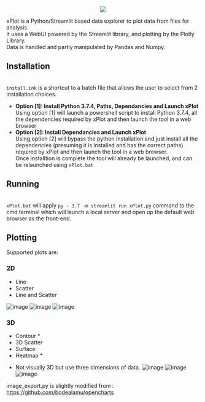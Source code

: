<p align="center">
  <img src="https://user-images.githubusercontent.com/83425701/137222206-7953099b-2a39-4ac3-98a8-5bfd3a910c0e.png" /img>
</p>

xPlot is a Python/Streamlit based data explorer to plot data from files for analysis.
<br>It uses a WebUI powered by the Streamlit library, and plotting by the Plotly Library.
<br>Data is handled and partly manipulated by Pandas and Numpy.

## Installation

<br>`install.ink` is a shortcut to a batch file that allows the user to select from 2 installation choices.
- **Option [1]: Install Python 3.7.4, Paths, Dependancies and Launch xPlot**
<br>Using option [1] will launch a powershell script to install Python 3.7.4, all the dependencies required by xPlot and then launch the tool in a web browser
- **Option [2]: Install Dependancies and Launch xPlot**
<br>Using option [2] will bypass the python installation and just install all the dependencies (presuming it is installed and has the correct paths) required by xPlot and then launch the tool in a web browser.
<br>Once installtion is complete the tool will already be launched, and can be relaunched using `xPlot.bat`

## Running

<br>`xPlot.bat` will apply `py - 3.7 -m streamlit run xPlot.py` command to the cmd terminal which will launch a local server and open up the default web browser as the front-end.

## Plotting

Supported plots are:
### 2D
- Line
- Scatter
- Line and Scatter

![image](https://user-images.githubusercontent.com/83425701/137307577-3c0ef09c-49a9-4738-8cf1-4484f90de77f.png)
![image](https://user-images.githubusercontent.com/83425701/137308794-2bda73dd-d12e-4096-934c-5b3a9df1dd25.png)
![image](https://user-images.githubusercontent.com/83425701/137308847-7d6041a5-8617-457b-a7d5-203cc6ece13e.png)

### 3D
- Contour *
- 3D Scatter
- Surface
- Heatmap *
* Not visually 3D but use three dimensions of data.
![image](https://user-images.githubusercontent.com/83425701/137308065-8a3dd4cb-417d-453a-9481-04cc3cc7adaf.png)
![image](https://user-images.githubusercontent.com/83425701/137308427-a93921fe-9136-4c63-8a32-03d9d4078420.png)
![image](https://user-images.githubusercontent.com/83425701/137308578-1c503083-d586-4eec-a993-4289b6535493.png)


image_export.py is slightly modified from : https://github.com/bodealamu/opencharts
